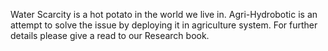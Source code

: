 Water Scarcity is a hot potato in the world we live in. Agri-Hydrobotic is an attempt to solve the issue by deploying it in agriculture system. 
For further details please give a read to our Research book.
